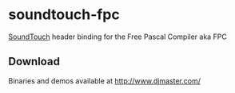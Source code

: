 soundtouch-fpc
==============
[SoundTouch](http://www.surina.net/soundtouch/) header binding for the Free Pascal Compiler aka FPC

Download
--------
Binaries and demos available at http://www.djmaster.com/
